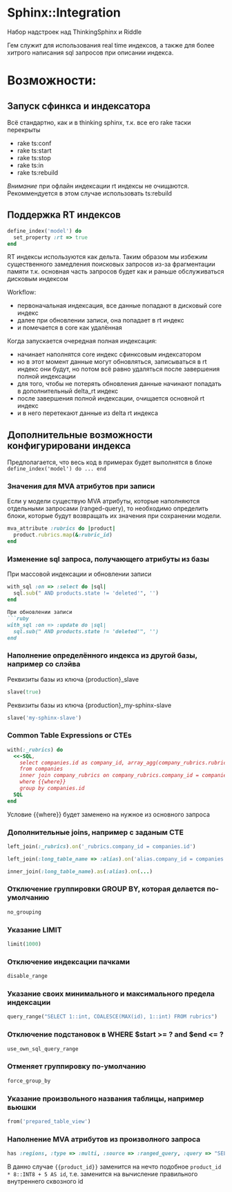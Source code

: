 # Sphinx::Integration

Набор надстроек над ThinkingSphinx и Riddle

Гем служит для использования real time индексов, а также для более хитрого написания sql запросов при описании индекса.

# Возможности:

## Запуск сфинкса и индексатора

Всё стандартно, как и в thinking sphinx, т.к. все его rake таски перекрыты

+ rake ts:conf
+ rake ts:start
+ rake ts:stop
+ rake ts:in
+ rake ts:rebuild

*Внимание* при офлайн индексации rt индексы не очищаются. Рекоммендуется в этом случае использовать ts:rebuild

## Поддержка RT индексов
```ruby
define_index('model') do
  set_property :rt => true
end
```

RT индексы используются как дельта. Таким образом мы избежим существенного замедления поисковых запросов из-за фрагментации памяти
т.к. основная часть запросов будет как и раньше обслуживаться дисковым индексом

Workflow:
+ первоначальная индексация, все данные попадают в дисковый core индекс
+ далее при обновлении записи, она попадает в rt индекс
+ и помечается в core как удалённая

Когда запускается очередная полная индексация:
+ начинает наполнятся core индекс сфинксовым индексатором
+ но в этот момент данные могут обновляться, записываться в rt индекс они будут, но потом всё равно удаляться после завершения полной индексации
+ для того, чтобы не потерять обновления данные начинают попадать в дополнительный delta_rt индекс
+ после завершения полной индексации, очищается основной rt индекс
+ и в него перетекают данные из delta rt индекса

## Дополнительные возможности конфигурировани индекса

Предполагается, что весь код в примерах будет выполнятся в блоке `define_index('model') do ... end`

### Значения для MVA атрибутов при записи
Если у модели существую MVA атрибуты, которые наполняются отдельными запросами (ranged-query), то необходимо определить блоки,
которые будут возвращать их значения при сохранении модели.
```ruby
mva_attribute :rubrics do |product|
  product.rubrics.map(&:rubric_id)
end
```

### Изменение sql запроса, получающего атрибуты из базы
При массовой индексации и обновлении записи
```ruby
with_sql :on => :select do |sql|
  sql.sub(" AND products.state != 'deleted'", '')
end

При обновлении записи
```ruby
with_sql :on => :update do |sql|
  sql.sub(" AND products.state != 'deleted'", '')
end
```

### Наполнение определённого индекса из другой базы, например со слэйва

Реквизиты базы из ключа {production}_slave
```ruby
slave(true)
```

Реквизиты базы из ключа {production}_my-sphinx-slave
```ruby
slave('my-sphinx-slave')
```

### Common Table Expressions or CTEs
```ruby
with(:_rubrics) do
  <<-SQL,
    select companies.id as company_id, array_agg(company_rubrics.rubric_id) as rubrics_array
    from companies
    inner join company_rubrics on company_rubrics.company_id = companies.id
    where {{where}}
    group by companies.id
  SQL
end
```

Условие {{where}} будет заменено на нужное из основного запроса

### Дополнительные joins, например с заданым CTE
```ruby
left_join(:_rubrics).on('_rubrics.company_id = companies.id')

left_join(:long_table_name => :alias).on('alias.company_id = companies.id')

inner_join(:long_table_name).as(:alias).on(...)
```

### Отключение группировки GROUP BY, которая делается по-умолчанию
```ruby
no_grouping
```

### Указание LIMIT
```ruby
limit(1000)
```

### Отключение индексации пачками
```ruby
disable_range
```

### Указание своих минимального и максимального предела индексации
```ruby
query_range("SELECT 1::int, COALESCE(MAX(id), 1::int) FROM rubrics")
```

### Отключение подстановок в WHERE $start >= ? and $end <= ?
```ruby
use_own_sql_query_range
```

### Отменяет группировку по-умолчанию
```ruby
force_group_by
```

### Указание произвольного названия таблицы, например вьюшки
```ruby
from('prepared_table_view')
```

### Наполнение MVA атрибутов из произволного запроса
```ruby
has :regions, :type => :multi, :source => :ranged_query, :query => "SELECT {{product_id}} AS id, region_id AS regions FROM product_regions WHERE id>=$start AND id<=$end; SELECT MIN(id), MAX(id) FROM product_regions"
```
В данно случае `{{product_id}}` заменится на нечто подобное `product_id * 8::INT8 + 5 AS id`, т.е. заменится на вычисление правильного внутреннего сквозного id

